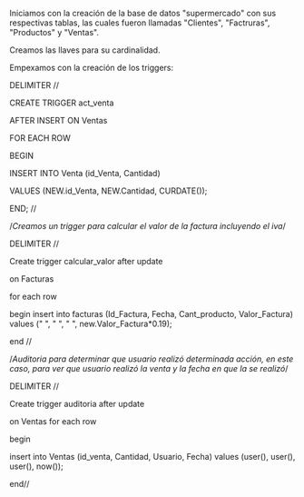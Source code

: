Iniciamos con la creación de la base de datos "supermercado" con sus respectivas tablas, las cuales fueron llamadas
"Clientes", "Factruras", "Productos" y "Ventas".

Creamos las llaves para su cardinalidad.

Empexamos con la creación de los triggers:



DELIMITER //

CREATE TRIGGER act_venta

AFTER INSERT ON Ventas

FOR EACH ROW

BEGIN 

   INSERT INTO Venta (id_Venta, Cantidad)
   
   VALUES (NEW.id_Venta, NEW.Cantidad, CURDATE());
   
END; //



/*Creamos un trigger para calcular el valor de la factura incluyendo
el iva*/

DELIMITER //

Create trigger calcular_valor after update

on Facturas

for each row

begin
	insert into facturas (Id_Factura, Fecha, Cant_producto, Valor_Factura)
 	values (" ", " ", " ", new.Valor_Factura*0.19);

end //



/*Auditoria para determinar que usuario realizó determinada acción, 
en este caso, para ver que usuario realizó la venta y la fecha en que la
se realizó*/

DELIMITER //

Create trigger auditoria after update 

on Ventas for each row

begin

   insert into Ventas (id_venta, Cantidad, Usuario, Fecha)
   values (user(), user(), user(), now());

end//
